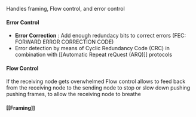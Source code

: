 Handles framing, Flow control, and error control 
#### Error Control
- **Error Correction** : Add enough redundacy bits to correct errors (FEC: FORWARD ERROR CORRECTION CODE)
- Error detection by means of Cyclic Redundancy Code (CRC) in combination with [[Automatic Repeat reQuest (ARQ)]] protocols
#### Flow Control 
If the receiving node gets overwhelmed Flow control allows to feed back from the receiving node to the sending node to stop or slow down pushing pushing frames, to allow the receiving node to breathe
#### [[Framing]]



